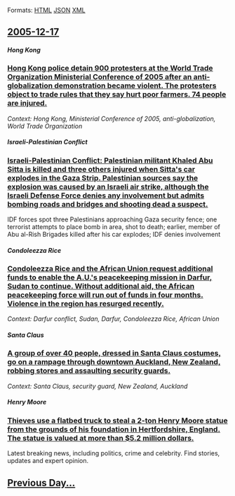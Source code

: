 
Formats: [HTML](2005/12/17/index.html)  [JSON](2005/12/17/index.json)  [XML](2005/12/17/index.xml)  

## [2005-12-17](/news/2005/12/17/index.md)

##### Hong Kong
### [ Hong Kong police detain 900 protesters at the World Trade Organization Ministerial Conference of 2005 after an anti-globalization demonstration became violent. The protesters object to trade rules that they say hurt poor farmers. 74 people are injured. ](/news/2005/12/17/hong-kong-police-detain-900-protesters-at-the-world-trade-organization-ministerial-conference-of-2005-after-an-anti-globalization-demonstra.md)
_Context: Hong Kong, Ministerial Conference of 2005, anti-globalization, World Trade Organization_

##### Israeli-Palestinian Conflict
### [ Israeli-Palestinian Conflict: Palestinian militant Khaled Abu Sitta is killed and three others injured when Sitta's car explodes in the Gaza Strip. Palestinian sources say the explosion was caused by an Israeli air strike, although the Israeli Defense Force denies any involvement but admits bombing roads and bridges and shooting dead a suspect.](/news/2005/12/17/israeli-palestinian-conflict-palestinian-militant-khaled-abu-sitta-is-killed-and-three-others-injured-when-sitta-s-car-explodes-in-the-gaz.md)
IDF forces spot three Palestinians approaching Gaza security fence; one terrorist attempts to place bomb in area, shot to death; earlier, member of Abu al-Rish Brigades killed after his car explodes; IDF denies involvement

##### Condoleezza Rice
### [ Condoleezza Rice and the African Union request additional funds to enable the A.U.'s peacekeeping mission in Darfur, Sudan to continue. Without additional aid, the African peacekeeping force will run out of funds in four months. Violence in the region has resurged recently. ](/news/2005/12/17/condoleezza-rice-and-the-african-union-request-additional-funds-to-enable-the-a-u-s-peacekeeping-mission-in-darfur-sudan-to-continue-wit.md)
_Context: Darfur conflict, Sudan, Darfur, Condoleezza Rice, African Union_

##### Santa Claus
### [ A group of over 40 people, dressed in Santa Claus costumes, go on a rampage through downtown Auckland, New Zealand, robbing stores and assaulting security guards. ](/news/2005/12/17/a-group-of-over-40-people-dressed-in-santa-claus-costumes-go-on-a-rampage-through-downtown-auckland-new-zealand-robbing-stores-and-assa.md)
_Context: Santa Claus, security guard, New Zealand, Auckland_

##### Henry Moore
### [ Thieves use a flatbed truck to steal a 2-ton Henry Moore statue from the grounds of his foundation in Hertfordshire, England. The statue is valued at more than $5.2 million dollars. ](/news/2005/12/17/thieves-use-a-flatbed-truck-to-steal-a-2-ton-henry-moore-statue-from-the-grounds-of-his-foundation-in-hertfordshire-england-the-statue-is.md)
Latest breaking news, including politics, crime and celebrity. Find stories, updates and expert opinion.

## [Previous Day...](/news/2005/12/16/index.md)

